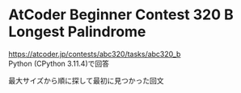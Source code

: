 # AtCoder Beginner Contest 320 B Longest Palindrome  
https://atcoder.jp/contests/abc320/tasks/abc320_b  
Python (CPython 3.11.4)で回答  

最大サイズから順に探して最初に見つかった回文
